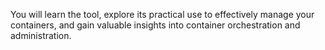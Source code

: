 You will learn the tool, explore its practical use to effectively manage your containers, and gain valuable insights into container orchestration and administration.

